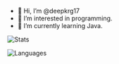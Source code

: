 - 👋 Hi, I’m @deepkrg17
- 👀 I’m interested in programming.
- 🌱 I’m currently learning Java.

![Stats](https://github-readme-stats.vercel.app/api?username=deepkrg17&show_icons=true&icon_color=00fd7f&theme=dark&title_color=00fd7f&hide=stars&text_color=00ffb1ec) 

![Languages](https://github-readme-stats.vercel.app/api/top-langs/?username=deepkrg17&title_color=00fd7f&text_color=00ffb1ec&theme=dark&hide=css,pug,shell)
<!---
- 💞️ I’m looking to collaborate on ...
- 📫 How to reach me ...

deepkrg17/deepkrg17 is a ✨ special ✨ repository because its `README.md` (this file) appears on your GitHub profile.
You can click the Preview link to take a look at your changes.
--->
